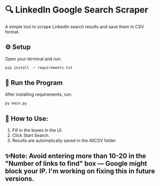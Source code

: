 # 🔍 Linkedln Google Search Scraper

A simple tool to scrape Linkedln search results and save them in CSV format.

## ⚙️ Setup
Open your terminal and run:

```bash
pip install -r requirements.txt
```
## 🚀 Run the Program

After installing requirements, run: 
```bash
py main.py
```

## 🧠 How to Use:

1) Fill in the boxes in the UI.
2) Click Start Search.
3) Results are automatically saved in the AllCSV folder


## ✨Note: Avoid entering more than 10-20 in the "Number of links to find" box — Google might block your IP. I'm working on fixing this in future versions.
